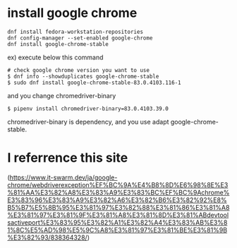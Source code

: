 

# install google chrome
```
dnf install fedora-workstation-repositories
dnf config-manager --set-enabled google-chrome
dnf install google-chrome-stable
```

ex) execute below this command 
```
# check google chrome version you want to use
$ dnf info --showduplicates google-chrome-stable
$ sudo dnf install google-chrome-stable-83.0.4103.116-1
```
and you change chromedriver-binary
```
$ pipenv install chromedriver-binary=83.0.4103.39.0
```
chromedriver-binary is dependency, and you use adapt google-chrome-stable.

# I referrence this site
(https://www.it-swarm.dev/ja/google-chrome/webdriverexception%EF%BC%9A%E4%B8%8D%E6%98%8E%E3%81%AA%E3%82%A8%E3%83%A9%E3%83%BC%EF%BC%9Achrome%E3%83%96%E3%83%A9%E3%82%A6%E3%82%B6%E3%82%92%E8%B5%B7%E5%8B%95%E3%81%97%E3%82%88%E3%81%86%E3%81%A8%E3%81%97%E3%81%9F%E3%81%A8%E3%81%8D%E3%81%ABdevtoolsactiveport%E3%83%95%E3%82%A1%E3%82%A4%E3%83%AB%E3%81%8C%E5%AD%98%E5%9C%A8%E3%81%97%E3%81%BE%E3%81%9B%E3%82%93/838364328/)